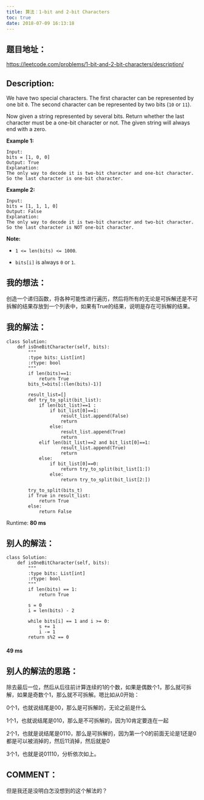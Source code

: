 ```yaml
---
title: 算法：1-bit and 2-bit Characters
toc: true
date: 2018-07-09 16:13:18
---
```



## 题目地址：


https://leetcode.com/problems/1-bit-and-2-bit-characters/description/


## Description:


We have two special characters. The first character can be represented by one bit `0`. The second character can be represented by two bits (`10` or `11`).

Now given a string represented by several bits. Return whether the last character must be a one-bit character or not. The given string will always end with a zero.

**Example 1:**


    Input:
    bits = [1, 0, 0]
    Output: True
    Explanation:
    The only way to decode it is two-bit character and one-bit character. So the last character is one-bit character.


**Example 2:**


    Input:
    bits = [1, 1, 1, 0]
    Output: False
    Explanation:
    The only way to decode it is two-bit character and two-bit character. So the last character is NOT one-bit character.


**Note:**




  * `1 <= len(bits) <= 1000`.


  * `bits[i]` is always `0` or `1`.




## 我的想法：


创造一个递归函数，将各种可能性进行遍历，然后将所有的无论是可拆解还是不可拆解的结果存放到一个列表中，如果有True的结果，说明是存在可拆解的结果。


## 我的解法：




    class Solution:
        def isOneBitCharacter(self, bits):
            """
            :type bits: List[int]
            :rtype: bool
            """
            if len(bits)==1:
                return True
            bits_t=bits[:(len(bits)-1)]

            result_list=[]
            def try_to_split(bit_list):
                if len(bit_list)==1 :
                    if bit_list[0]==1:
                        result_list.append(False)
                        return
                    else:
                        result_list.append(True)
                        return
                elif len(bit_list)==2 and bit_list[0]==1:
                        result_list.append(True)
                        return
                else:
                    if bit_list[0]==0:
                        return try_to_split(bit_list[1:])
                    else:
                        return try_to_split(bit_list[2:])

            try_to_split(bits_t)
            if True in result_list:
                return True
            else:
                return False


Runtime: **80 ms**


## 别人的解法：




    class Solution:
        def isOneBitCharacter(self, bits):
            """
            :type bits: List[int]
            :rtype: bool
            """
            if len(bits) == 1:
                return True

            s = 0
            i = len(bits) - 2

            while bits[i] == 1 and i >= 0:
                s += 1
                i -= 1
            return s%2 == 0




#### 49 ms




## 别人的解法的思路：


除去最后一位，然后从后往前计算连续的1的个数，如果是偶数个1，那么就可拆解，如果是奇数个1，那么就不可拆解。嗯比如从0开始：

0个1，也就说结尾是00，那么是可拆解的，无论之前是什么

1个1，也就说结尾是010，那么是不可拆解的，因为10肯定要连在一起

2个1，也就是说结尾是0110，那么是可拆解的，因为第一个0的前面无论是1还是0都是可以被消掉的，然后11消掉，然后就是0

3个1，也就是说01110，分析依次如上。


## COMMENT：


但是我还是没明白怎没想到的这个解法的？
